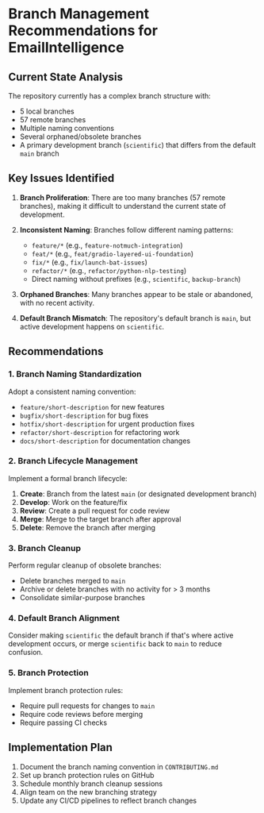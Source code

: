 # Branch Management Recommendations for EmailIntelligence

## Current State Analysis

The repository currently has a complex branch structure with:
- 5 local branches
- 57 remote branches
- Multiple naming conventions
- Several orphaned/obsolete branches
- A primary development branch (`scientific`) that differs from the default `main` branch

## Key Issues Identified

1. **Branch Proliferation**: There are too many branches (57 remote branches), making it difficult to understand the current state of development.

2. **Inconsistent Naming**: Branches follow different naming patterns:
   - `feature/*` (e.g., `feature-notmuch-integration`)
   - `feat/*` (e.g., `feat/gradio-layered-ui-foundation`)
   - `fix/*` (e.g., `fix/launch-bat-issues`)
   - `refactor/*` (e.g., `refactor/python-nlp-testing`)
   - Direct naming without prefixes (e.g., `scientific`, `backup-branch`)

3. **Orphaned Branches**: Many branches appear to be stale or abandoned, with no recent activity.

4. **Default Branch Mismatch**: The repository's default branch is `main`, but active development happens on `scientific`.

## Recommendations

### 1. Branch Naming Standardization

Adopt a consistent naming convention:
- `feature/short-description` for new features
- `bugfix/short-description` for bug fixes
- `hotfix/short-description` for urgent production fixes
- `refactor/short-description` for refactoring work
- `docs/short-description` for documentation changes

### 2. Branch Lifecycle Management

Implement a formal branch lifecycle:
1. **Create**: Branch from the latest `main` (or designated development branch)
2. **Develop**: Work on the feature/fix
3. **Review**: Create a pull request for code review
4. **Merge**: Merge to the target branch after approval
5. **Delete**: Remove the branch after merging

### 3. Branch Cleanup

Perform regular cleanup of obsolete branches:
- Delete branches merged to `main`
- Archive or delete branches with no activity for > 3 months
- Consolidate similar-purpose branches

### 4. Default Branch Alignment

Consider making `scientific` the default branch if that's where active development occurs, or merge `scientific` back to `main` to reduce confusion.

### 5. Branch Protection

Implement branch protection rules:
- Require pull requests for changes to `main`
- Require code reviews before merging
- Require passing CI checks

## Implementation Plan

1. Document the branch naming convention in `CONTRIBUTING.md`
2. Set up branch protection rules on GitHub
3. Schedule monthly branch cleanup sessions
4. Align team on the new branching strategy
5. Update any CI/CD pipelines to reflect branch changes